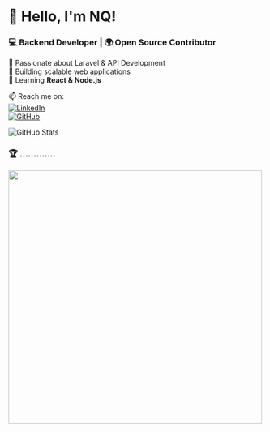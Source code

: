# 🚀 Hello, I'm NQ!  
### 💻 Backend Developer | 🌍 Open Source Contributor  

🔹 Passionate about Laravel & API Development  
🔹 Building scalable web applications  
🔹 Learning **React & Node.js**  

📫 Reach me on:  
[![LinkedIn](https://img.shields.io/badge/-LinkedIn-blue?style=flat&logo=Linkedin&logoColor=white)](https://linkedin.com/in/yourname)  
[![GitHub](https://img.shields.io/badge/-GitHub-black?style=flat&logo=github)](https://github.com/yourusername)  

![GitHub Stats](https://github-readme-stats.vercel.app/api?username=yourusername&show_icons=true&theme=radical)

### 🏆 .............

<img src="https://media.giphy.com/media/qgQUggAC3Pfv687qPC/giphy.gif" width="500">

